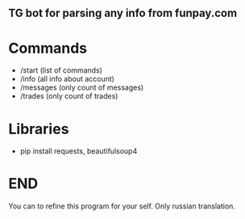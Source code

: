 ## TG bot for parsing any info from funpay.com
# Commands
- /start (list of commands)
- /info (all info about account)
- /messages (only count of messages)
- /trades (only count of trades)

# Libraries
- pip install requests, beautifulsoup4

# END
You can to refine this program for your self.
Only russian translation.
